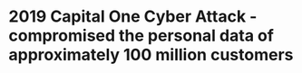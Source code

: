 # 2019 Capital One Cyber Attack - compromised the personal data of approximately 100 million customers
